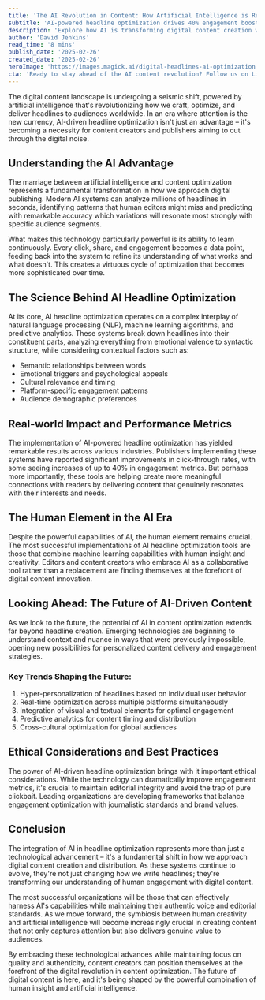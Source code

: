 ```yaml
---
title: 'The AI Revolution in Content: How Artificial Intelligence is Reshaping Digital Headlines'
subtitle: 'AI-powered headline optimization drives 40% engagement boost'
description: 'Explore how AI is transforming digital content creation with headline optimization technologies driving up to 40% increases in engagement. Learn about the intersection of machine learning and human creativity in shaping the future of digital publishing.'
author: 'David Jenkins'
read_time: '8 mins'
publish_date: '2025-02-26'
created_date: '2025-02-26'
heroImage: 'https://images.magick.ai/digital-headlines-ai-optimization.jpg'
cta: 'Ready to stay ahead of the AI content revolution? Follow us on LinkedIn for daily insights on how artificial intelligence is reshaping the future of digital content creation.'
---
```


The digital content landscape is undergoing a seismic shift, powered by artificial intelligence that's revolutionizing how we craft, optimize, and deliver headlines to audiences worldwide. In an era where attention is the new currency, AI-driven headline optimization isn't just an advantage – it's becoming a necessity for content creators and publishers aiming to cut through the digital noise.

## Understanding the AI Advantage

The marriage between artificial intelligence and content optimization represents a fundamental transformation in how we approach digital publishing. Modern AI systems can analyze millions of headlines in seconds, identifying patterns that human editors might miss and predicting with remarkable accuracy which variations will resonate most strongly with specific audience segments.

What makes this technology particularly powerful is its ability to learn continuously. Every click, share, and engagement becomes a data point, feeding back into the system to refine its understanding of what works and what doesn't. This creates a virtuous cycle of optimization that becomes more sophisticated over time.

## The Science Behind AI Headline Optimization

At its core, AI headline optimization operates on a complex interplay of natural language processing (NLP), machine learning algorithms, and predictive analytics. These systems break down headlines into their constituent parts, analyzing everything from emotional valence to syntactic structure, while considering contextual factors such as:

- Semantic relationships between words
- Emotional triggers and psychological appeals
- Cultural relevance and timing
- Platform-specific engagement patterns
- Audience demographic preferences

## Real-world Impact and Performance Metrics

The implementation of AI-powered headline optimization has yielded remarkable results across various industries. Publishers implementing these systems have reported significant improvements in click-through rates, with some seeing increases of up to 40% in engagement metrics. But perhaps more importantly, these tools are helping create more meaningful connections with readers by delivering content that genuinely resonates with their interests and needs.

## The Human Element in the AI Era

Despite the powerful capabilities of AI, the human element remains crucial. The most successful implementations of AI headline optimization tools are those that combine machine learning capabilities with human insight and creativity. Editors and content creators who embrace AI as a collaborative tool rather than a replacement are finding themselves at the forefront of digital content innovation.

## Looking Ahead: The Future of AI-Driven Content

As we look to the future, the potential of AI in content optimization extends far beyond headline creation. Emerging technologies are beginning to understand context and nuance in ways that were previously impossible, opening new possibilities for personalized content delivery and engagement strategies.

### Key Trends Shaping the Future:
1. Hyper-personalization of headlines based on individual user behavior
2. Real-time optimization across multiple platforms simultaneously
3. Integration of visual and textual elements for optimal engagement
4. Predictive analytics for content timing and distribution
5. Cross-cultural optimization for global audiences

## Ethical Considerations and Best Practices

The power of AI-driven headline optimization brings with it important ethical considerations. While the technology can dramatically improve engagement metrics, it's crucial to maintain editorial integrity and avoid the trap of pure clickbait. Leading organizations are developing frameworks that balance engagement optimization with journalistic standards and brand values.

## Conclusion

The integration of AI in headline optimization represents more than just a technological advancement – it's a fundamental shift in how we approach digital content creation and distribution. As these systems continue to evolve, they're not just changing how we write headlines; they're transforming our understanding of human engagement with digital content.

The most successful organizations will be those that can effectively harness AI's capabilities while maintaining their authentic voice and editorial standards. As we move forward, the symbiosis between human creativity and artificial intelligence will become increasingly crucial in creating content that not only captures attention but also delivers genuine value to audiences.

By embracing these technological advances while maintaining focus on quality and authenticity, content creators can position themselves at the forefront of the digital revolution in content optimization. The future of digital content is here, and it's being shaped by the powerful combination of human insight and artificial intelligence.
